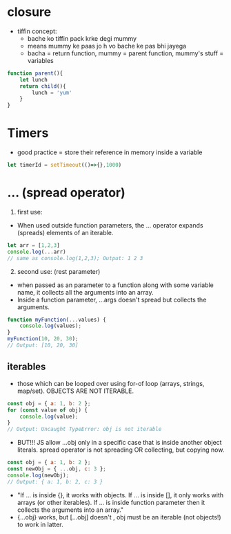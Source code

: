 # closure
- tiffin concept:
    - bache ko tiffin pack krke degi mummy
    - means mummy ke paas jo h vo bache ke pas bhi jayega
    - bacha = return function, mummy = parent function, mummy's stuff = variables
```js
function parent(){
    let lunch
    return child(){
        lunch = 'yum'
    }
}
```
# Timers
- good practice = store their reference in memory inside a variable
```js
let timerId = setTimeout(()=>{},1000)
```

# ... (spread operator)
1. first use:
- When used outside function parameters, the ... operator expands (spreads) elements of an iterable.
```js
let arr = [1,2,3]
console.log(...arr)
// same as console.log(1,2,3); Output: 1 2 3
```
2. second use: (rest parameter)
- when passed as an parameter to a function along with some variable name, it collects all the arguments into an array.
- Inside a function parameter, ...args doesn't spread but collects the arguments.
```js
function myFunction(...values) {
    console.log(values);
}
myFunction(10, 20, 30); 
// Output: [10, 20, 30]
```
## iterables
- those which can be looped over using for-of loop (arrays, strings, map/set). OBJECTS ARE NOT ITERABLE.
```js
const obj = { a: 1, b: 2 };
for (const value of obj) {
    console.log(value);
}
// Output: Uncaught TypeError: obj is not iterable
```
- BUT!!! JS allow ...obj only in a specific case that is inside another object literals. spread operator is not spreading OR collecting, but copying now.
```js
const obj = { a: 1, b: 2 };
const newObj = { ...obj, c: 3 };
console.log(newObj);
// Output: { a: 1, b: 2, c: 3 }
```
-  "If ... is inside {}, it works with objects. If ... is inside [], it only works with arrays (or other iterables). If ... is inside function parameter then it collects the arguments into an array."
- {...obj} works, but [...obj] doesn't , obj must be an iterable (not objects!) to work in latter.